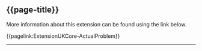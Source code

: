 ## {{page-title}}

More information about this extension can be found using the link below.

{{pagelink:ExtensionUKCore-ActualProblem}}


---